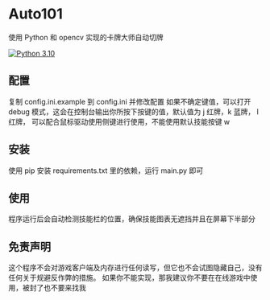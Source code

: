 # Auto101

使用 Python 和 opencv 实现的卡牌大师自动切牌

[![Python 3.10](https://img.shields.io/badge/python-3.10%2B-blue.svg)](https://www.python.org)

## 配置
复制 config.ini.example 到 config.ini 并修改配置
如果不确定键值，可以打开 debug 模式，这会在控制台输出你所按下按键的值，默认值为 j 红牌，k 蓝牌， l 红牌，
可以配合鼠标驱动使用侧键进行使用，不能使用默认技能按键 w

## 安装
使用 pip 安装 requirements.txt 里的依赖，运行 main.py 即可

## 使用
程序运行后会自动检测技能栏的位置，确保技能图表无遮挡并且在屏幕下半部分

## 免责声明
这个程序不会对游戏客户端及内存进行任何读写，但它也不会试图隐藏自己，没有任何关于规避反作弊的措施。
如果你不能实现，那我建议你不要在在线游戏中使用，被封了也不要来找我
